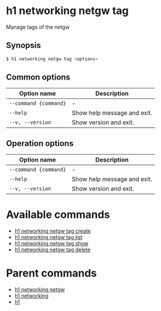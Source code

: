 
# h1 networking netgw tag

Manage tags of the netgw

## Synopsis

```bash
$ h1 networking netgw tag <options>
```

## Common options

| Option name               | Description                 |
| ------------------------- | --------------------------- |
| ```--command {command}``` | -                           |
| ```--help```              | Show help message and exit. |
| ```--v, --version```      | Show version and exit.      |

## Operation options

| Option name               | Description                 |
| ------------------------- | --------------------------- |
| ```--command {command}``` | -                           |
| ```--help```              | Show help message and exit. |
| ```--v, --version```      | Show version and exit.      |

# Available commands

* [h1 networking netgw tag create](./create/README.md)
* [h1 networking netgw tag list](./list/README.md)
* [h1 networking netgw tag show](./show/README.md)
* [h1 networking netgw tag delete](./delete/README.md)

# Parent commands

* [h1 networking netgw](./../README.md)
* [h1 networking](./../../README.md)
* [h1](./../../../README.md)
